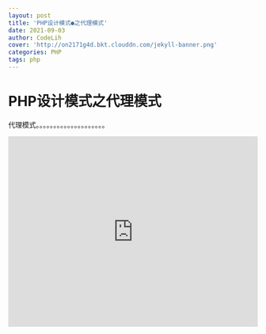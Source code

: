 ```yaml
---
layout: post
title: 'PHP设计模式●之代理模式'
date: 2021-09-03
author: CodeLih
cover: 'http://on2171g4d.bkt.clouddn.com/jekyll-banner.png'
categories: PHP
tags: php
---
```




# PHP设计模式之代理模式

代理模式。。。。。。。。。。。。。。。。。。。。
<iframe type="text/html" width="100%" height="385" src="http://www.youtube.com/embed/gfmjMWjn-Xg" frameborder="0"></iframe>